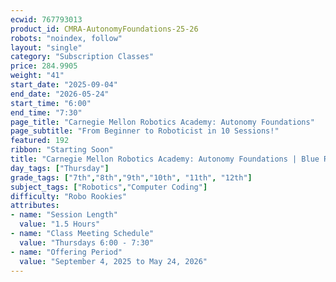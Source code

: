 ```yaml
---
ecwid: 767793013
product_id: CMRA-AutonomyFoundations-25-26
robots: "noindex, follow"
layout: "single"
category: "Subscription Classes"
price: 284.9905
weight: "41"
start_date: "2025-09-04"
end_date: "2026-05-24"
start_time: "6:00"
end_time: "7:30"
page_title: "Carnegie Mellon Robotics Academy: Autonomy Foundations"
page_subtitle: "From Beginner to Roboticist in 10 Sessions!"
featured: 192
ribbon: "Starting Soon"
title: "Carnegie Mellon Robotics Academy: Autonomy Foundations | Blue Ridge Boost"
day_tags: ["Thursday"]
grade_tags: ["7th","8th","9th","10th", "11th", "12th"]
subject_tags: ["Robotics","Computer Coding"]
difficulty: "Robo Rookies"
attributes:
- name: "Session Length"
  value: "1.5 Hours"
- name: "Class Meeting Schedule"
  value: "Thursdays 6:00 - 7:30"
- name: "Offering Period"
  value: "September 4, 2025 to May 24, 2026"
---
```

